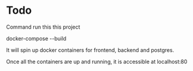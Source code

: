 # Todo

Command run this this project

docker-compose --build

It will spin up docker containers for frontend, backend and postgres.

Once all the containers are up and running, it is accessible at localhost:80
